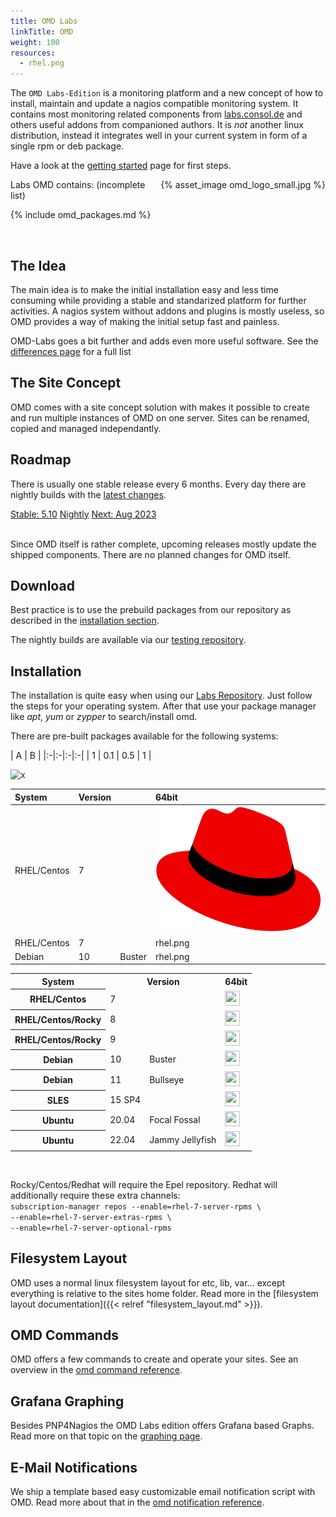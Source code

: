 ```yaml
---
title: OMD Labs
linkTitle: OMD
weight: 100
resources:
  - rhel.png
---
```


The `OMD Labs-Edition` is a monitoring platform and a new concept of how to install, maintain and update a nagios compatible monitoring system. It contains most monitoring related components from [labs.consol.de](/) and others useful addons from companioned authors. It is _not_ another linux distribution, instead it integrates well in your current system in form of a single rpm or deb package.

Have a look at the [getting started](getting_started.html) page for first steps.

<div style="float: right;">
{% asset_image omd_logo_small.jpg %}
</div>

Labs OMD contains: (incomplete list)

{% include omd_packages.md %}

<br clear="both">

## The Idea
The main idea is to make the initial installation easy and less time consuming while providing a stable and standarized platform for further activities. A nagios system without addons and plugins is mostly useless, so OMD provides a way of making the initial setup fast and painless.

OMD-Labs goes a bit further and adds even more useful software. See the [differences page](differences.html) for a full list

## The Site Concept
OMD comes with a site concept solution with makes it possible to create and run multiple instances of OMD on one server. Sites can be renamed, copied and managed independantly.

## Roadmap
There is usually one stable release every 6 months. Every day there are nightly builds with the [latest changes](https://github.com/ConSol/omd/blob/labs/Changelog).

<div class="btn-group btn-group-lg releaseplan" role="group" aria-label="Release plan" style="width:100%;">
  <a class="btn btn-success" href="#download" role="button" style="width:50%;">Stable: 5.10</a>
  <a class="btn btn-info" href="builds.html" role="button" style="width:25%;">Nightly</a>
  <a class="btn btn-warning" href="https://github.com/ConSol/omd/blob/master/Changelog" role="button" target="_blank" style="width:25%;">Next: Aug 2023</a>
</div>
<br clear="both">

Since OMD itself is rather complete, upcoming releases mostly update the shipped
components. There are no planned changes for OMD itself.

## Download
Best practice is to use the prebuild packages from our repository as described in the [installation section](#installation).

The nightly builds are available via our [testing repository](/repo/testing/).

## Installation

The installation is quite easy when using our [Labs Repository](/repo/stable/). Just follow the steps for your operating system. After that use
your package manager like _apt_, _yum_ or _zypper_ to search/install omd.

There are pre-built packages available for the following systems:

| A | <td colspan=3>B</td> |
|:-|:-|:-|:-|
| 1 | 0.1 | 0.5 | 1 |

![x](/docs/omd/rhel.png)


| System | Version || 64bit |
|:-------|:-----------------|:-----------|:---|
| RHEL/Centos | 7 | | ![x](./rhel.png) |
| RHEL/Centos | 7 | | rhel.png |
| Debian | 10 | Buster | rhel.png |

<table>
<tr><th>System</th><th colspan="2">Version</th><th>64bit</th></tr>
<tr><th>RHEL/Centos</th><td>7</td><td></td><td><a href="/repo/stable/#_7"><img src="/omd/rhel.png" width="24" height="24"></a></td></tr>
<tr><th>RHEL/Centos/Rocky</th><td>8</td><td></td><td><a href="/repo/stable/#_8"><img src="/omd/rhel.png" width="24" height="24"></a></td></tr>
<tr><th>RHEL/Centos/Rocky</th><td>9</td><td></td><td><a href="/repo/stable/#_9"><img src="/omd/rhel.png" width="24" height="24"></a></td></tr>
<tr><th>Debian</th><td>10</td><td>Buster</td><td><a href="/repo/stable/#_debian_buster_10_0"><img src="/omd/debian.png" width="24" height="24"></a></td></tr>
<tr><th>Debian</th><td>11</td><td>Bullseye</td><td><a href="/repo/stable/#_debian_bullseye_11_0"><img src="" width="24" height="24"></a></td></tr>
<tr><th>SLES</th><td>15 SP4</td><td></td><td><a href="/repo/stable/#_sles_15_sp4"><img src="/omd/sles.png" width="24" height="24"></a></td></tr>
<tr><th>Ubuntu</th><td>20.04</td><td>Focal Fossal</td><td><a href="/repo/stable/#_ubuntu_focal_fossal_20_04"><img src="/omd/ubuntu.png" width="24" height="24"></a></td></tr>
<tr><th>Ubuntu</th><td>22.04</td><td>Jammy Jellyfish</td><td><a href="/repo/stable/#_ubuntu_jammy_jellyfish_22_04"><img src="/omd/ubuntu.png" width="24" height="24"></a></td></tr>
</table>
<br>

<p class="hint">
Rocky/Centos/Redhat will require the Epel repository. Redhat will additionally require these extra channels:<br><code>subscription-manager repos --enable=rhel-7-server-rpms \<br>--enable=rhel-7-server-extras-rpms \<br>--enable=rhel-7-server-optional-rpms</code>
</p>


## Filesystem Layout

OMD uses a normal linux filesystem layout for etc, lib, var... except everything is relative to the sites home folder.
Read more in the [filesystem layout documentation]({{< relref "filesystem_layout.md" >}}).

## OMD Commands

OMD offers a few commands to create and operate your sites.
See an overview in the [omd command reference](commands.html).

## Grafana Graphing
Besides PNP4Nagios the OMD Labs edition offers Grafana based Graphs. Read more on
that topic on the [graphing page](howtos/grafana/).

## E-Mail Notifications

We ship a template based easy customizable email notification script with OMD.
Read more about that in the [omd notification reference](howtos/html_notifications/).

